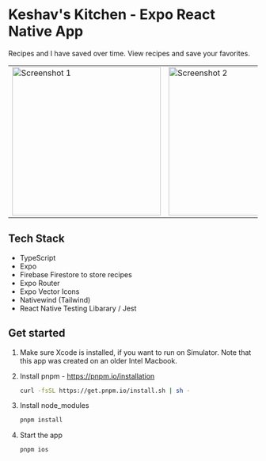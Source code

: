 # Keshav's Kitchen - Expo React Native App
Recipes and I have saved over time. View recipes and save your favorites.

<table>
  <tr>
    <td><img src="https://github.com/user-attachments/assets/e440ffee-536d-47ea-ab58-5034a757c727" width="300" alt="Screenshot 1"></td>
    <td><img src="https://github.com/user-attachments/assets/d0e92c6a-b7d9-4430-8049-59ea9bf08413" width="300" alt="Screenshot 2"></td>
    <td><img src="https://github.com/user-attachments/assets/b5218734-45c9-4386-9c0f-f6df7224594f" width="300" alt="Screenshot 3"></td>
  </tr>
</table>

## Tech Stack
- TypeScript
- Expo
- Firebase Firestore to store recipes
- Expo Router
- Expo Vector Icons
- Nativewind (Tailwind)
- React Native Testing Libarary / Jest

## Get started

1. Make sure Xcode is installed, if you want to run on Simulator. Note that this app was created on an older Intel Macbook.
2. Install pnpm - https://pnpm.io/installation
   ```bash
   curl -fsSL https://get.pnpm.io/install.sh | sh -
   ```
3. Install node_modules
      ```bash
   pnpm install
   ```
2. Start the app

   ```bash
   pnpm ios
   ```

